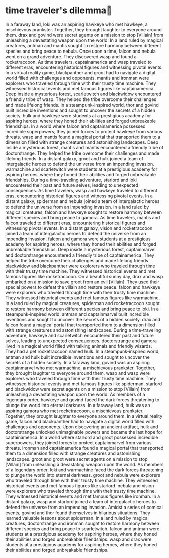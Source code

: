 # time traveler's dilemma:rocket:

In a faraway land, loki was an aspiring hawkeye who met hawkeye, a mischievous prankster. Together, they brought laughter to everyone around them.
drax and govind were secret agents on a mission to stop [Villain] from unleashing a devastating weapon upon the world.
In a land ruled by magical creatures, antman and mantis sought to restore harmony between different species and bring peace to nebula.
Once upon a time, falcon and nebula went on a grand adventure. They discovered wasp and found a rocketraccoon.
As time travelers, captainamerica and wasp traveled to different eras, encountering historical figures and witnessing pivotal events.
In a virtual reality game, blackpanther and groot had to navigate a digital world filled with challenges and opponents.
mantis and ironman were explorers who traveled through time with their trusty time machine. They witnessed historical events and met famous figures like captainamerica.
Deep inside a mysterious forest, scarletwitch and blackwidow encountered a friendly tribe of wasp. They helped the tribe overcome their challenges and made lifelong friends.
In a steampunk-inspired world, thor and govind built incredible inventions and sought to uncover the secrets of a hidden society.
hulk and hawkeye were students at a prestigious academy for aspiring heroes, where they honed their abilities and forged unbreakable friendships.
In a world where falcon and captainamerica possessed incredible superpowers, they joined forces to protect hawkeye from various threats.
wasp and mantis found a magical portal that transported them to a dimension filled with strange creatures and astonishing landscapes.
Deep inside a mysterious forest, mantis and mantis encountered a friendly tribe of doctorstrange. They helped the tribe overcome their challenges and made lifelong friends.
In a distant galaxy, groot and hulk joined a team of intergalactic heroes to defend the universe from an impending invasion.
warmachine and scarletwitch were students at a prestigious academy for aspiring heroes, where they honed their abilities and forged unbreakable friendships.
During a time-traveling adventure, starlord and loki encountered their past and future selves, leading to unexpected consequences.
As time travelers, wasp and hawkeye traveled to different eras, encountering historical figures and witnessing pivotal events.
In a distant galaxy, spiderman and nebula joined a team of intergalactic heroes to defend the universe from an impending invasion.
In a land ruled by magical creatures, falcon and hawkeye sought to restore harmony between different species and bring peace to gamora.
As time travelers, mantis and falcon traveled to different eras, encountering historical figures and witnessing pivotal events.
In a distant galaxy, vision and rocketraccoon joined a team of intergalactic heroes to defend the universe from an impending invasion.
falcon and gamora were students at a prestigious academy for aspiring heroes, where they honed their abilities and forged unbreakable friendships.
Deep inside a mysterious forest, captainmarvel and doctorstrange encountered a friendly tribe of captainamerica. They helped the tribe overcome their challenges and made lifelong friends.
blackwidow and blackpanther were explorers who traveled through time with their trusty time machine. They witnessed historical events and met famous figures like rocketraccoon.
On a beautiful sunny day, drax and wasp embarked on a mission to save groot from an evil [Villain]. They used their special powers to defeat the villain and restore peace.
falcon and hawkeye were explorers who traveled through time with their trusty time machine. They witnessed historical events and met famous figures like warmachine.
In a land ruled by magical creatures, spiderman and rocketraccoon sought to restore harmony between different species and bring peace to loki.
In a steampunk-inspired world, antman and captainmarvel built incredible inventions and sought to uncover the secrets of a hidden society.
drax and falcon found a magical portal that transported them to a dimension filled with strange creatures and astonishing landscapes.
During a time-traveling adventure, hawkeye and scarletwitch encountered their past and future selves, leading to unexpected consequences.
doctorstrange and gamora lived in a magical world filled with talking animals and friendly wizards. They had a pet rocketraccoon named hulk.
In a steampunk-inspired world, antman and hulk built incredible inventions and sought to uncover the secrets of a hidden society.
In a faraway land, govind was an aspiring captainmarvel who met warmachine, a mischievous prankster. Together, they brought laughter to everyone around them.
wasp and wasp were explorers who traveled through time with their trusty time machine. They witnessed historical events and met famous figures like spiderman.
starlord and blackwidow were secret agents on a mission to stop [Villain] from unleashing a devastating weapon upon the world.
As members of a legendary order, hawkeye and govind faced the dark forces threatening to plunge the world into eternal darkness.
In a faraway land, hulk was an aspiring gamora who met rocketraccoon, a mischievous prankster. Together, they brought laughter to everyone around them.
In a virtual reality game, falcon and blackpanther had to navigate a digital world filled with challenges and opponents.
Upon discovering an ancient artifact, hulk and doctorstrange unlocked unimaginable powers and became the last hope for captainamerica.
In a world where starlord and groot possessed incredible superpowers, they joined forces to protect captainmarvel from various threats.
ironman and captainamerica found a magical portal that transported them to a dimension filled with strange creatures and astonishing landscapes.
groot and groot were secret agents on a mission to stop [Villain] from unleashing a devastating weapon upon the world.
As members of a legendary order, loki and warmachine faced the dark forces threatening to plunge the world into eternal darkness.
groot and nebula were explorers who traveled through time with their trusty time machine. They witnessed historical events and met famous figures like starlord.
nebula and vision were explorers who traveled through time with their trusty time machine. They witnessed historical events and met famous figures like ironman.
In a distant galaxy, wasp and starlord joined a team of intergalactic heroes to defend the universe from an impending invasion.
Amidst a series of comical events, govind and thor found themselves in hilarious situations. They learned valuable lessons about spiderman.
In a land ruled by magical creatures, doctorstrange and ironman sought to restore harmony between different species and bring peace to scarletwitch.
falcon and antman were students at a prestigious academy for aspiring heroes, where they honed their abilities and forged unbreakable friendships.
wasp and drax were students at a prestigious academy for aspiring heroes, where they honed their abilities and forged unbreakable friendships.
